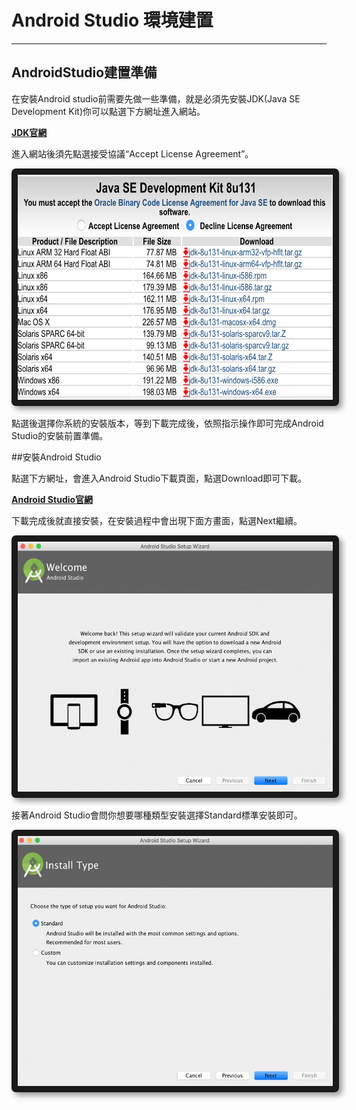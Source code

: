 # Android Studio 環境建置

---

## AndroidStudio建置準備

在安裝Android studio前需要先做一些準備，就是必須先安裝JDK\(Java SE Development Kit\)你可以點選下方網址進入網站。

[**JDK官網**](http://www.oracle.com/technetwork/java/javase/downloads/jdk8-downloads-2133151.html)

進入網站後須先點選接受協議“Accept License Agreement”。

<center>
  <img src="/assets/JDK.png" alt="Cowman" style="border-radius:7px; box-shadow:5px 5px 10px rgba(0, 0, 0, 0.4)" width="600" height="360" border="10"/>
</center>

點選後選擇你系統的安裝版本，等到下載完成後，依照指示操作即可完成Android Studio的安裝前置準備。

##安裝Android Studio

點選下方網址，會進入Android Studio下載頁面，點選Download即可下載。

[**Android Studio官網**](https://developer.android.com/studio/index.html)

下載完成後就直接安裝，在安裝過程中會出現下面方畫面，點選Next繼續。

<center>
  <img src="/assets/Android Install Step1.jpg" alt="Cowman" style="border-radius:7px; box-shadow:5px 5px 10px rgba(0, 0, 0, 0.4)" width="600" height="400" border="10"/>
</center>

接著Android Studio會問你想要哪種類型安裝選擇Standard標準安裝即可。

<center>
  <img src="/assets/Android Install Step2.jpg" alt="Cowman" style="border-radius:7px; box-shadow:5px 5px 10px rgba(0, 0, 0, 0.4)" width="600" height="400" border="10"/>
</center>





